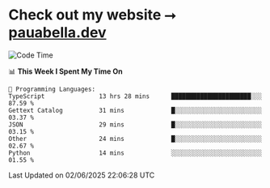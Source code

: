 # Check out my website ⭢ [pauabella.dev](https://pauabella.dev)

<!--START_SECTION:waka-->
![Code Time](http://img.shields.io/badge/Code%20Time-4%2C486%20hrs%2019%20mins-blue)

📊 **This Week I Spent My Time On** 

```text
💬 Programming Languages: 
TypeScript               13 hrs 28 mins      ██████████████████████░░░   87.59 % 
Gettext Catalog          31 mins             █░░░░░░░░░░░░░░░░░░░░░░░░   03.37 % 
JSON                     29 mins             █░░░░░░░░░░░░░░░░░░░░░░░░   03.15 % 
Other                    24 mins             █░░░░░░░░░░░░░░░░░░░░░░░░   02.67 % 
Python                   14 mins             ░░░░░░░░░░░░░░░░░░░░░░░░░   01.55 % 
```


 Last Updated on 02/06/2025 22:06:28 UTC
<!--END_SECTION:waka-->
